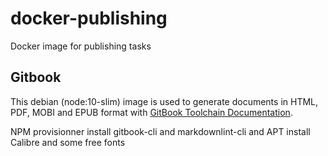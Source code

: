 # docker-publishing

Docker image for publishing tasks

## Gitbook

This debian (node:10-slim) image is used to generate documents in HTML, PDF, MOBI and EPUB format with [GitBook Toolchain Documentation](https://toolchain.gitbook.com/).

NPM provisionner install gitbook-cli and markdownlint-cli and APT install Calibre and some free fonts
